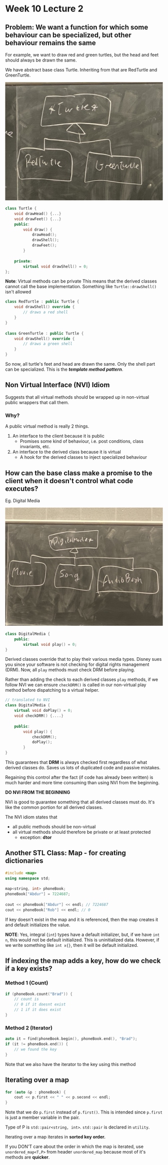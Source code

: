 # Week 10 Lecture 2

## Problem: We want a function for which some behaviour can be specialized, but other behaviour remains the same

For example, we want to draw red and green turtles, but the head and feet should always be drawn the same. 

We have abstract base class Turtle. Inheriting from that are RedTurtle and GreenTurtle. 

![](102UML.jpeg)

```cpp
class Turtle {
    void drawHead() {...}
    void drawFeet() {...}
    public:
        void draw() {
            drawHead();
            drawShell();
            drawFeet();
        }

    private:
        virtual void drawShell() = 0;
};
```
**Note**: Virtual methods can be private
This means that the derived classes cannot call the base implementation. Something like `Turtle::drawShell()` isn't allowed

```cpp
class RedTurtle : public Turtle {
    void drawShell() override {
        // draws a red shell
    }
}

class GreenTurtle : public Turtle {
    void drawShell() override {
        // draws a green shell
    }
}
```

So now, all turtle's feet and head are drawn the same. Only the shell part can be specialized. This is the ***template method pattern***.

## Non Virtual Interface (NVI) Idiom
Suggests that all virtual methods should be wrapped up in non-virtual public wrappers that call them. 

### Why?
A public virtual method is really 2 things. 

1. An interface to the client because it is public
   - Promises some kind of behaviour, i.e. post conditions, class invariants, etc. 
2. An interface to the derived class because it is virtual
   - A hook for the derived classes to inject specialized behaviour

## How can the base class make a promise to the client when it doesn't control what code executes?

Eg. Digital Media

![](102UML2.jpeg)

```cpp
class DigitalMedia {
    public:
        virtual void play() = 0;
}
```
Derived classes override that to play their various media types. Disney sues you since your software is not checking for digital rights management (DRM). Now, all `play` methods must check DRM before playing. 

Rather than adding the check to each derived classes `play` methods, if we follow NVI we can ensure `checkDRM()` is called in our non-virtual play method before dispatching to a virtual helper. 

```cpp
// translated to NVI
class DigitalMedia {
    virtual void doPlay() = 0;
    void checkDRM() {....}

    public:
        void play() {
            checkDRM();
            doPlay();
        }
}
```

This guarantees that **DRM** is always checked first regardless of what derived classes do. Saves us lots of duplicated code and passive mistakes. 

Regaining this control after the fact (if code has already been written) is much harder and more time consuming than using NVI from the beginning. 

**DO NVI FROM THE BEGINNING**

NVI is good to guarantee something that all derived classes must do. It's like the common portion for all derived classes. 

The NVI idiom states that 
- all public methods should be non-virtual
- all virtual methods should therefore be private or at least protected 
  - exception: **dtor**

## Another STL Class: Map - for creating dictionaries
```cpp
#include <map>
using namespace std;

map<string, int> phoneBook;
phoneBook["Abdur"] = 7224687;

cout << phoneBook["Abdur"] << endl; // 7224687
cout << phoneBook["Rob"] << endl; // 0
```

If key doesn't exist in the map and it is referenced, then the map creates it and default initializes the value. 

**NOTE**: Yes, integral (`int`) types have a default initializer, but, if we have `int n`, this would not be default initialized. This is uninitialized data. However, if we write something like `int x{}`, then it will be default initialized.

## If indexing the map adds a key, how do we check if a key exists? 
### Method 1 (Count)
```cpp
if (phoneBook.count("Brad")) {
    // count is 
    // 0 if it doesnt exist
    // 1 if it does exist
}
```

### Method 2 (Iterator)
```cpp
auto it = find(phoneBook.begin(), phoneBook.end(), "Brad");
if (it != phoneBook.end()) {
    // we found the key
}
```
Note that we also have the iterator to the key using this method

## Iterating over a map
```cpp
for (auto &p : phoneBook) {
    cout << p.first << " " << p.second << endl;
}
```
Note that we do `p.first` instead of `p.first()`. This is intended since `p.first` is just a member variable in the pair.

Type of P is `std::pair<string, int>`. `std::pair` is declared in `utility`.

Iterating over a map iterates in **sorted key order.** 

If you DON'T care about the order in which the map is iterated, use `unordered_map<T,P>` from header `unordered_map` because most of it's methods are **quicker**. 


